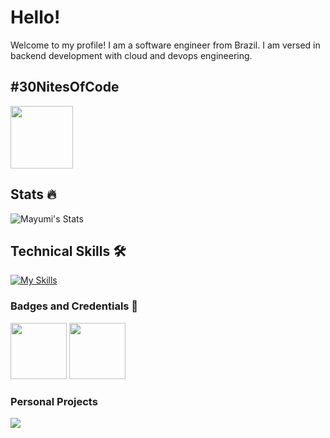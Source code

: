 # Hello!
Welcome to my profile! I am a software engineer from Brazil. I am versed in backend development with cloud and devops engineering.

## #30NitesOfCode

<img align="center" src="https://www.codedex.io/images/code-nights/baby-happy-dragon.gif" width=100 height=100/>

## Stats 🔥 

![Mayumi's Stats](https://github-readme-stats.vercel.app/api?username=mayumisiano&theme=dark&show_icons=true&hide_border=true&count_private=true)



## Technical Skills 🛠️
[![My Skills](https://skillicons.dev/icons?i=java,spring,javascript,nodejs,nestjs,express,python,cs,dotnet,postgresql,mongodb,mysql,git,gitlab,aws,gcp,docker&theme=dark)](https://skillicons.dev)

### Badges and Credentials 🔰

<div>
<a href="https://www.credential.net/b0ed051a-eaf6-41ee-8446-a866821f4e03#gs.4h6hbq"><img src="https://arki1.com/wp-content/uploads/2022/02/certificate-cloud-digital-leader-google-cloud.png" width=90 height=90/></a>
<a href="https://www.credly.com/earner/earned/badge/86e7bb21-9176-44b1-bb44-3750647dc605"><img src="https://images.credly.com/size/680x680/images/00634f82-b07f-4bbd-a6bb-53de397fc3a6/image.png" width=90 height=90/></a>

### Personal Projects
<a  href="https://github.com/mayumisiano/microeletronica">
  <img align="center" src="https://github-readme-stats.vercel.app/api/pin/?username=mayumisiano&repo=microeletronica&show_icons=true&line_height=35&title_color=e6e7e8&text_color=e6e7e8&icon_color=e6e7e8&bg_color=212224"/>
</a>
